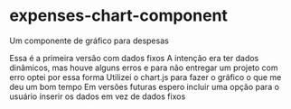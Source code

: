 # expenses-chart-component
Um componente de gráfico para despesas

Essa é a primeira versão com dados fixos
A intenção era ter dados dinâmicos, mas houve alguns erros e para não entregar um projeto com erro optei por essa forma
Utilizei o chart.js para fazer o gráfico o que me deu um bom tempo
Em versões futuras espero incluir uma opção para o usuário inserir os dados em vez de dados fixos
